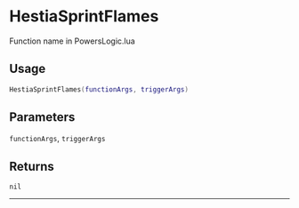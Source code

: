 # HestiaSprintFlames
Function name in PowersLogic.lua
## Usage
```lua
HestiaSprintFlames(functionArgs, triggerArgs)
```
## Parameters
`functionArgs`, `triggerArgs`
## Returns
`nil`

---